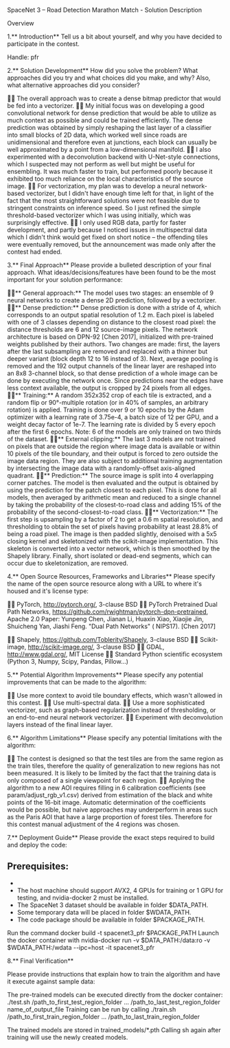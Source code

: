 SpaceNet 3 – Road Detection Marathon Match - Solution Description

Overview


1.** Introduction**
Tell us a bit about yourself, and why you have decided to participate in the contest.


Handle: pfr

2.** Solution Development**
How did you solve the problem? What approaches did you try and what choices did you make, and why? Also, what alternative approaches did you consider?

 The overall approach was to create a dense bitmap predictor that would be fed into a vectorizer.
 My initial focus was on developing a good convolutional network for dense prediction that would be able to utilize as much context as possible and could be trained efficiently. The dense prediction was obtained by simply reshaping the last layer of a classifier into small blocks of 2D data, which worked well since roads are unidimensional and therefore even at junctions, each block can usually be well approximated by a point from a low-dimensional manifold.
 I also experimented with a deconvolution backend with U-Net-style connections, which I suspected may not perform as well but might be useful for ensembling. It was much faster to train, but performed poorly because it exhibited too much reliance on the local characteristics of the source image.
 For vectorization, my plan was to develop a neural network-based vectorizer, but I didn't have enough time left for that, in light of the fact that the most straightforward solutions were not feasible due to stringent constraints on inference speed. So I just refined the simple threshold-based vectorizer which I was using initially, which was surprisingly effective.
 I only used RGB data, partly for faster development, and partly because I noticed issues in multispectral data which I didn't think would get fixed on short notice – the offending tiles were eventually removed, but the announcement was made only after the contest had ended.

3.** Final Approach**
Please provide a bulleted description of your final approach. What ideas/decisions/features have been found to be the most important for your solution performance:

** General approach:** The model uses two stages: an ensemble of 9 neural networks to create a dense 2D prediction, followed by a vectorizer.
** Dense prediction:** Dense prediction is done with a stride of 4, which corresponds to an output spatial resolution of 1.2 m. Each pixel is labeled with one of 3 classes depending on distance to the closest road pixel: the distance thresholds are 6 and 12 source-image pixels. The network architecture is based on DPN-92 [Chen 2017], initialized with pre-trained weights published by their authors. Two changes are made: first, the layers after the last subsampling are removed and replaced with a thinner but deeper variant (block depth 12 to 16 instead of 3). Next, average pooling is removed and the 192 output channels of the linear layer are reshaped into an 8x8 3-channel block, so that dense prediction of a whole image can be done by executing the network once. Since predictions near the edges have less context available, the output is cropped by 24 pixels from all edges.
** Training:** A random 352x352 crop of each tile is extracted, and a random flip or 90°-multiple rotation (or in 40% of samples, an arbitrary rotation) is applied. Training is done over 9 or 10 epochs by the Adam optimizer with a learning rate of 3.75e-4, a batch size of 12 per GPU, and a weight decay factor of 1e-7. The learning rate is divided by 5 every epoch after the first 6 epochs. Note: 6 of the models are only trained on two thirds of the dataset.
** External clipping:** The last 3 models are not trained on pixels that are outside the region where image data is available or within 10 pixels of the tile boundary, and their output is forced to zero outside the image data region. They are also subject to additional training augmentation by intersecting the image data with a randomly-offset axis-aligned quadrant.
** Prediction:** The source image is split into 4 overlapping corner patches. The model is then evaluated and the output is obtained by using the prediction for the patch closest to each pixel. This is done for all models, then averaged by arithmetic mean and reduced to a single channel by taking the probability of the closest-to-road class and adding 15% of the probability of the second-closest-to-road class.
** Vectorization:** The first step is upsampling by a factor of 2 to get a 0.6 m spatial resolution, and thresholding to obtain the set of pixels having probability at least 28.8% of being a road pixel. The image is then padded slightly, denoised with a 5x5 closing kernel and skeletonized with the scikit-image implementation. This skeleton is converted into a vector network, which is then smoothed by the Shapely library. Finally, short isolated or dead-end segments, which can occur due to skeletonization, are removed.

4.** Open Source Resources, Frameworks and Libraries**
Please specify the name of the open source resource along with a URL to where it's housed and it's license type:

 PyTorch, http://pytorch.org/, 3-clause BSD
 PyTorch Pretrained Dual Path Networks, https://github.com/rwightman/pytorch-dpn-pretrained, Apache 2.0
Paper: Yunpeng Chen, Jianan Li, Huaxin Xiao, Xiaojie Jin, Shuicheng Yan, Jiashi Feng. "Dual Path Networks" ( NIPS17). [Chen 2017]

 Shapely, https://github.com/Toblerity/Shapely, 3-clause BSD
 Scikit-image, http://scikit-image.org/, 3-clause BSD
 GDAL, http://www.gdal.org/, MIT License
 Standard Python scientific ecosystem (Python 3, Numpy, Scipy, Pandas, Pillow...)

5.** Potential Algorithm Improvements**
Please specify any potential improvements that can be made to the algorithm:

 Use more context to avoid tile boundary effects, which wasn't allowed in this contest.
 Use multi-spectral data.
 Use a more sophisticated vectorizer, such as graph-based regularization instead of thresholding, or an end-to-end neural network vectorizer.
 Experiment with deconvolution layers instead of the final linear layer.

6.** Algorithm Limitations**
Please specify any potential limitations with the algorithm:

 The contest is designed so that the test tiles are from the same region as the train tiles, therefore the quality of generalization to new regions has not been measured. It is likely to be limited by the fact that the training data is only composed of a single viewpoint for each region.
 Applying the algorithm to a new AOI requires filling in 6 calibration coefficients (see param/adjust_rgb_v1.csv) derived from estimation of the black and white points of the 16-bit image. Automatic determination of the coefficients would be possible, but naive approaches may underperform in areas such as the Paris AOI that have a large proportion of forest tiles. Therefore for this contest manual adjustment of the 4 regions was chosen.

7.** Deployment Guide**
Please provide the exact steps required to build and deploy the code:

Prerequisites:
-
-
- The host machine should support AVX2, 4 GPUs for training or 1 GPU for testing, and nvidia-docker 2 must be installed.
- The SpaceNet 3 dataset should be available in folder $DATA_PATH.
- Some temporary data will be placed in folder $WDATA_PATH.
- The code package should be available in folder $PACKAGE_PATH.

Run the command docker build -t spacenet3_pfr $PACKAGE_PATH
Launch the docker container with
nvidia-docker run -v $DATA_PATH:/data:ro -v $WDATA_PATH:/wdata --ipc=host -it spacenet3_pfr

8.** Final Verification**

Please provide instructions that explain how to train the algorithm and have it execute against sample data:

The pre-trained models can be executed directly from the docker container: ./test.sh /path_to_first_test_region_folder ... /path_to_last_test_region_folder name_of_output_file
Training can be run by calling
./train.sh /path_to_first_train_region_folder ... /path_to_last_train_region_folder

The trained models are stored in trained_models/*.pth
Calling sh again after training will use the newly created models.

